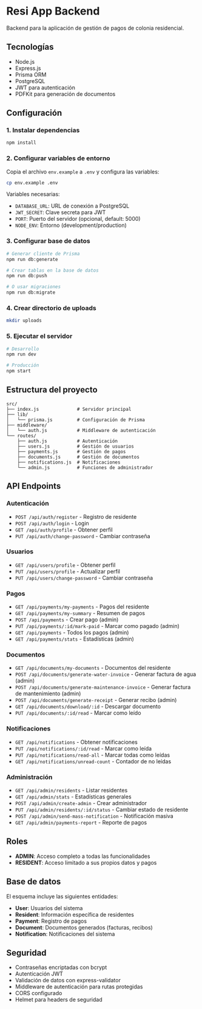 # Resi App Backend

Backend para la aplicación de gestión de pagos de colonia residencial.

## Tecnologías

- Node.js
- Express.js
- Prisma ORM
- PostgreSQL
- JWT para autenticación
- PDFKit para generación de documentos

## Configuración

### 1. Instalar dependencias

```bash
npm install
```

### 2. Configurar variables de entorno

Copia el archivo `env.example` a `.env` y configura las variables:

```bash
cp env.example .env
```

Variables necesarias:
- `DATABASE_URL`: URL de conexión a PostgreSQL
- `JWT_SECRET`: Clave secreta para JWT
- `PORT`: Puerto del servidor (opcional, default: 5000)
- `NODE_ENV`: Entorno (development/production)

### 3. Configurar base de datos

```bash
# Generar cliente de Prisma
npm run db:generate

# Crear tablas en la base de datos
npm run db:push

# O usar migraciones
npm run db:migrate
```

### 4. Crear directorio de uploads

```bash
mkdir uploads
```

### 5. Ejecutar el servidor

```bash
# Desarrollo
npm run dev

# Producción
npm start
```

## Estructura del proyecto

```
src/
├── index.js              # Servidor principal
├── lib/
│   └── prisma.js         # Configuración de Prisma
├── middleware/
│   └── auth.js           # Middleware de autenticación
└── routes/
    ├── auth.js           # Autenticación
    ├── users.js          # Gestión de usuarios
    ├── payments.js       # Gestión de pagos
    ├── documents.js      # Gestión de documentos
    ├── notifications.js  # Notificaciones
    └── admin.js          # Funciones de administrador
```

## API Endpoints

### Autenticación
- `POST /api/auth/register` - Registro de residente
- `POST /api/auth/login` - Login
- `GET /api/auth/profile` - Obtener perfil
- `PUT /api/auth/change-password` - Cambiar contraseña

### Usuarios
- `GET /api/users/profile` - Obtener perfil
- `PUT /api/users/profile` - Actualizar perfil
- `PUT /api/users/change-password` - Cambiar contraseña

### Pagos
- `GET /api/payments/my-payments` - Pagos del residente
- `GET /api/payments/my-summary` - Resumen de pagos
- `POST /api/payments` - Crear pago (admin)
- `PUT /api/payments/:id/mark-paid` - Marcar como pagado (admin)
- `GET /api/payments` - Todos los pagos (admin)
- `GET /api/payments/stats` - Estadísticas (admin)

### Documentos
- `GET /api/documents/my-documents` - Documentos del residente
- `POST /api/documents/generate-water-invoice` - Generar factura de agua (admin)
- `POST /api/documents/generate-maintenance-invoice` - Generar factura de mantenimiento (admin)
- `POST /api/documents/generate-receipt` - Generar recibo (admin)
- `GET /api/documents/download/:id` - Descargar documento
- `PUT /api/documents/:id/read` - Marcar como leído

### Notificaciones
- `GET /api/notifications` - Obtener notificaciones
- `PUT /api/notifications/:id/read` - Marcar como leída
- `PUT /api/notifications/read-all` - Marcar todas como leídas
- `GET /api/notifications/unread-count` - Contador de no leídas

### Administración
- `GET /api/admin/residents` - Listar residentes
- `GET /api/admin/stats` - Estadísticas generales
- `POST /api/admin/create-admin` - Crear administrador
- `PUT /api/admin/residents/:id/status` - Cambiar estado de residente
- `POST /api/admin/send-mass-notification` - Notificación masiva
- `GET /api/admin/payments-report` - Reporte de pagos

## Roles

- **ADMIN**: Acceso completo a todas las funcionalidades
- **RESIDENT**: Acceso limitado a sus propios datos y pagos

## Base de datos

El esquema incluye las siguientes entidades:

- **User**: Usuarios del sistema
- **Resident**: Información específica de residentes
- **Payment**: Registro de pagos
- **Document**: Documentos generados (facturas, recibos)
- **Notification**: Notificaciones del sistema

## Seguridad

- Contraseñas encriptadas con bcrypt
- Autenticación JWT
- Validación de datos con express-validator
- Middleware de autenticación para rutas protegidas
- CORS configurado
- Helmet para headers de seguridad 